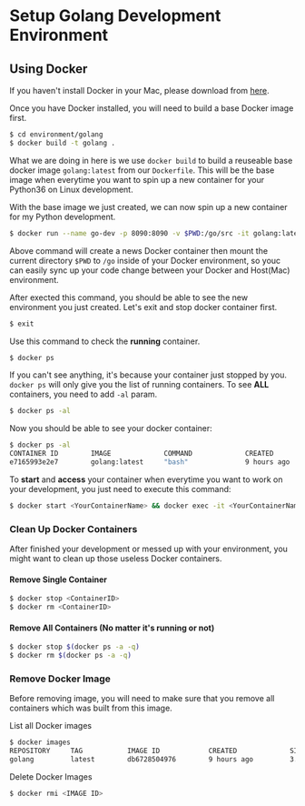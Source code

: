 # Setup Golang Development Environment

## Using Docker
If you haven't install Docker in your Mac, please download from [here](https://www.docker.com/).

Once you have Docker installed, you will need to build a base Docker image first.

```bash
$ cd environment/golang
$ docker build -t golang .
```

What we are doing in here is we use `docker build` to build a reuseable base docker image `golang:latest` from our `Dockerfile`. This will be the base image when everytime you want to spin up a new container for your Python36 on Linux development.


With the base image we just created, we can now spin up a new container for my Python development.

```bash
$ docker run --name go-dev -p 8090:8090 -v $PWD:/go/src -it golang:latest bash
```

Above command will create a news Docker container then mount the current directory `$PWD` to `/go` inside of your Docker environment, so youc can easily sync up your code change between your Docker and Host(Mac) environment.

After exected this command, you should be able to see the new environment you just created. Let's exit and stop docker container first.

```bash
$ exit
```

Use this command to check the **running** container. 

```bash
$ docker ps
```

If you can't see anything, it's because your container just stopped by you. `docker ps` will only give you the list of running containers. To see **ALL** containers, you need to add `-al` param.

```bash
$ docker ps -al
```

Now you should be able to see your docker container:

```bash
$ docker ps -al
CONTAINER ID        IMAGE             COMMAND             CREATED             STATUS              PORTS                    NAMES
e7165993e2e7        golang:latest     "bash"              9 hours ago         Up 39 minutes       0.0.0.0:4080->4080/tcp   <YourContainerName>
```

To **start** and **access** your container when everytime you want to work on your development, you just need to execute this command:

```bash
$ docker start <YourContainerName> && docker exec -it <YourContainerName> bash
```

### Clean Up Docker Containers
After finished your development or messed up with your environment, you might want to clean up those useless Docker containers. 


#### Remove Single Container
```bash
$ docker stop <ContainerID>
$ docker rm <ContainerID>
```

#### Remove All Containers (No matter it's running or not)

```bash
$ docker stop $(docker ps -a -q)
$ docker rm $(docker ps -a -q)
```

### Remove Docker Image
Before removing image, you will need to make sure that you remove all containers which was built from this image.

List all Docker images

```bash
$ docker images
REPOSITORY     TAG           IMAGE ID            CREATED             SIZE
golang         latest        db6728504976        9 hours ago         3.61 GB
```


Delete Docker Images

```bash
$ docker rmi <IMAGE ID>
```